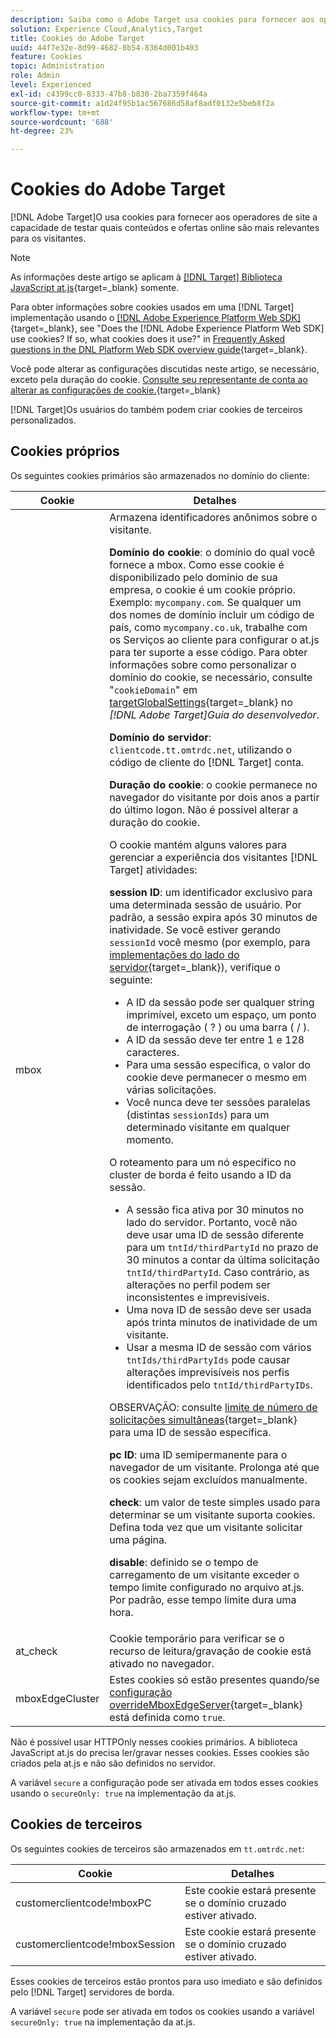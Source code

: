 ```yaml
---
description: Saiba como o Adobe Target usa cookies para fornecer aos operadores de site a capacidade de testar quais conteúdos e ofertas online são mais relevantes para os visitantes.
solution: Experience Cloud,Analytics,Target
title: Cookies do Adobe Target
uuid: 44f7e32e-8d99-4682-8b54-8364d001b403
feature: Cookies
topic: Administration
role: Admin
level: Experienced
exl-id: c4399cc0-8333-47b8-b830-2ba7359f464a
source-git-commit: a1d24f95b1ac567686d58af8adf0132e5beb8f2a
workflow-type: tm+mt
source-wordcount: '688'
ht-degree: 23%

---
```


# Cookies do Adobe Target

[!DNL Adobe Target]O usa cookies para fornecer aos operadores de site a capacidade de testar quais conteúdos e ofertas online são mais relevantes para os visitantes.

>[!NOTE]
>
>As informações deste artigo se aplicam à [[!DNL Target] Biblioteca JavaScript at.js](https://experienceleague.adobe.com/docs/target-dev/developer/client-side/at-js-implementation/functions-overview/targetglobalsettings.html?lang=pt-BR){target=_blank} somente.
>
>Para obter informações sobre cookies usados em uma [!DNL Target] implementação usando o [[!DNL Adobe Experience Platform Web SDK]](https://experienceleague.adobe.com/docs/experience-platform/edge/home.html?lang=pt-BR){target=_blank}, see "Does the [!DNL Adobe Experience Platform Web SDK] use cookies? If so, what cookies does it use?" in [Frequently Asked questions in the DNL Platform Web SDK overview guide](https://experienceleague.adobe.com/docs/experience-platform/edge/web-sdk-faq.html){target=_blank}.
>
>Você pode alterar as configurações discutidas neste artigo, se necessário, exceto pela duração do cookie. [Consulte seu representante de conta ao alterar as configurações de cookie.](https://experienceleague.adobe.com/docs/target/using/cmp-resources-and-contact-information.html){target=_blank}
>
>[!DNL Target]Os usuários do também podem criar cookies de terceiros personalizados.

## Cookies próprios

Os seguintes cookies primários são armazenados no domínio do cliente:

| Cookie | Detalhes |
| --- | --- |
| mbox | Armazena identificadores anônimos sobre o visitante.<P>**Domínio do cookie**: o domínio do qual você fornece a mbox. Como esse cookie é disponibilizado pelo domínio de sua empresa, o cookie é um cookie próprio. Exemplo: `mycompany.com`. Se qualquer um dos nomes de domínio incluir um código de país, como `mycompany.co.uk`, trabalhe com os Serviços ao cliente para configurar o at.js para ter suporte a esse código. Para obter informações sobre como personalizar o domínio do cookie, se necessário, consulte &quot;`cookieDomain`&quot; em [targetGlobalSettings](https://experienceleague.adobe.com/docs/target-dev/developer/client-side/at-js-implementation/functions-overview/targetglobalsettings.html?lang=pt-BR){target=_blank} no *[!DNL Adobe Target]Guia do desenvolvedor*.<P>**Domínio do servidor**: `clientcode.tt.omtrdc.net`, utilizando o código de cliente do [!DNL Target] conta.<P>**Duração do cookie**: o cookie permanece no navegador do visitante por dois anos a partir do último logon. Não é possível alterar a duração do cookie.<P>O cookie mantém alguns valores para gerenciar a experiência dos visitantes [!DNL Target] atividades:<P>**session ID**: um identificador exclusivo para uma determinada sessão de usuário. Por padrão, a sessão expira após 30 minutos de inatividade. Se você estiver gerando `sessionId` você mesmo (por exemplo, para [implementações do lado do servidor](https://experienceleague.adobe.com/docs/target-dev/developer/server-side/server-side-overview.html){target=_blank}), verifique o seguinte:<ul><li>A ID da sessão pode ser qualquer string imprimível, exceto um espaço, um ponto de interrogação ( ? ) ou uma barra ( / ).</li><li>A ID da sessão deve ter entre 1 e 128 caracteres.</li><li>Para uma sessão específica, o valor do cookie deve permanecer o mesmo em várias solicitações.</li><li>Você nunca deve ter sessões paralelas (distintas `sessionIds`) para um determinado visitante em qualquer momento.</li></ul>O roteamento para um nó específico no cluster de borda é feito usando a ID da sessão.<ul><li>A sessão fica ativa por 30 minutos no lado do servidor. Portanto, você não deve usar uma ID de sessão diferente para um `tntId/thirdPartyId` no prazo de 30 minutos a contar da última solicitação `tntId/thirdPartyId`. Caso contrário, as alterações no perfil podem ser inconsistentes e imprevisíveis.</li><li>Uma nova ID de sessão deve ser usada após trinta minutos de inatividade de um visitante.</li><li>Usar a mesma ID de sessão com vários `tntIds/thirdPartyIds` pode causar alterações imprevisíveis nos perfis identificados pelo `tntId/thirdPartyIDs`.</li></ul>OBSERVAÇÃO: consulte [limite de número de solicitações simultâneas](https://experienceleague.adobe.com/docs/target/using/troubleshoot/target-limits.html?lang=pt-BR#content-delivery){target=_blank} para uma ID de sessão específica.<P>**pc ID**: uma ID semipermanente para o navegador de um visitante. Prolonga até que os cookies sejam excluídos manualmente.<P>**check**: um valor de teste simples usado para determinar se um visitante suporta cookies. Defina toda vez que um visitante solicitar uma página.<P>**disable**: definido se o tempo de carregamento de um visitante exceder o tempo limite configurado no arquivo at.js. Por padrão, esse tempo limite dura uma hora. |
| at_check | Cookie temporário para verificar se o recurso de leitura/gravação de cookie está ativado no navegador. |
| mboxEdgeCluster | Estes cookies só estão presentes quando/se [configuração overrideMboxEdgeServer](https://experienceleague.adobe.com/docs/target-dev/developer/client-side/at-js-implementation/functions-overview/targetglobalsettings.html?lang=pt-BR){target=_blank} está definida como `true`. |

Não é possível usar HTTPOnly nesses cookies primários. A biblioteca JavaScript at.js do precisa ler/gravar nesses cookies. Esses cookies são criados pela at.js e não são definidos no servidor.

A variável `secure` a configuração pode ser ativada em todos esses cookies usando o `secureOnly: true` na implementação da at.js.

## Cookies de terceiros

Os seguintes cookies de terceiros são armazenados em `tt.omtrdc.net`:

| Cookie | Detalhes |
| --- | --- |
| customerclientcode!mboxPC | Este cookie estará presente se o domínio cruzado estiver ativado. |
| customerclientcode!mboxSession | Este cookie estará presente se o domínio cruzado estiver ativado. |

Esses cookies de terceiros estão prontos para uso imediato e são definidos pelo [!DNL Target] servidores de borda.

A variável `secure` pode ser ativada em todos os cookies usando a variável `secureOnly: true` na implementação da at.js.